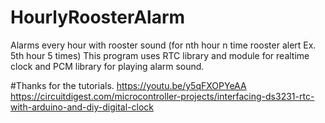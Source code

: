 # HourlyRoosterAlarm
Alarms every hour with rooster sound (for nth hour n time rooster alert Ex. 5th hour 5 times)
This program uses RTC library and module for realtime clock and PCM library for playing alarm sound.

#Thanks for the tutorials.
https://youtu.be/y5qFXOPYeAA
https://circuitdigest.com/microcontroller-projects/interfacing-ds3231-rtc-with-arduino-and-diy-digital-clock
